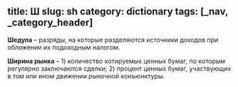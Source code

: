 title: Ш
slug: sh
category: dictionary
tags: [_nav, _category_header]
---

__Шедула__ – разряды, на которые разделяются источники доходов при обложении их подоходным налогом. 

__Ширина рынка__ – 1) количество котируемых ценных бумаг, по которым регулярно заключаются сделки; 2) процент ценных бумаг, участвующих в том или ином движении рыночной конъюнктуры.
